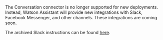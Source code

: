 The Conversation connector is no longer supported for new deployments. Instead, Watson Assistant will provide new integrations with Slack, Facebook Messenger, and other channels. These integrations are coming soon.

The archived Slack instructions can be found [here](READMEarchive.md).
